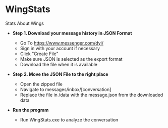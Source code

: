 # WingStats
Stats About Wings


* **Step 1. Download your message history in JSON Format**

	- Go To https://www.messenger.com/dyi/
	- Sign in with your account if necessary 
	- Click "Create File"
	- Make sure JSON is selected as the export format
	- Download the file when it is available
* **Step 2. Move the JSON File to the right place**
 	- Open the zipped file
 	- Navigate to messages/inbox/[conversation]
 	- Replace the file in /data with the message.json from the downloaded data
* **Run the program**
	- Run WingStats.exe to analyze the conversation
